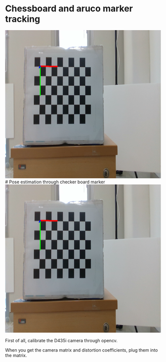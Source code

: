 # Chessboard and aruco marker tracking
<img src="opencv_object_tracking/image/detected_coordinate.png" width="680" height="480" />
# Pose estimation through checker board marker
<img src="opencv_object_tracking/image/detected_coordinate.png" width="680" height="480" />

First of all, calibrate the D435i camera through opencv.

When you get the camera matrix and distortion coefficients, plug them into the matrix.
